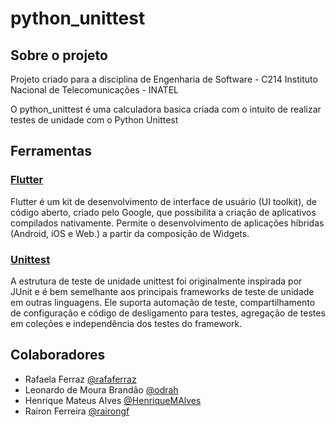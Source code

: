 # python_unittest

## Sobre o projeto

Projeto criado para a disciplina de Engenharia de Software - C214
Instituto Nacional de Telecomunicações - INATEL

O python_unittest é uma calculadora basica criada com o intuito de realizar testes de unidade com o Python Unittest

## Ferramentas

### [Flutter](https://flutter.dev/docs)
Flutter é um kit de desenvolvimento de interface de usuário (UI toolkit), de código aberto, criado pelo Google, que possibilita a criação de aplicativos compilados nativamente. Permite o desenvolvimento de aplicações híbridas (Android, iOS e Web.) a partir da composição de Widgets.

### [Unittest](https://docs.python.org/3/library/unittest.html)
A estrutura de teste de unidade unittest foi originalmente inspirada por JUnit e é bem semelhante aos principais frameworks de teste de unidade em outras linguagens. Ele suporta automação de teste, compartilhamento de configuração e código de desligamento para testes, agregação de testes em coleções e independência dos testes do framework.

## Colaboradores
- Rafaela Ferraz [@rafaferraz](https://github.com/rafaferraz)
- Leonardo de Moura Brandão [@odrah](https://github.com/odrah)
- Henrique Mateus Alves [@HenriqueMAlves](https://github.com/HenriqueMAlves)
- Rairon Ferreira [@rairongf](https://github.com/rairongf)
